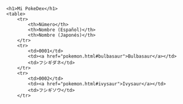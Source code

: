 
    <h1>Mi PokeDex</h1>
    <table>
        <tr>
            <th>Número</th>
            <th>Nombre (Español)</th>
            <th>Nombre (Japonés)</th>
        </tr>
        <tr>
            <td>0001</td>
            <td><a href="pokemon.html#bulbasaur">Bulbasaur</a></td>
            <td>フシギダネ</td>
        </tr>
        <tr>
            <td>0002</td>
            <td><a href="pokemon.html#ivysaur">Ivysaur</a></td>
            <td>フシギソウ</td>
        </tr>
